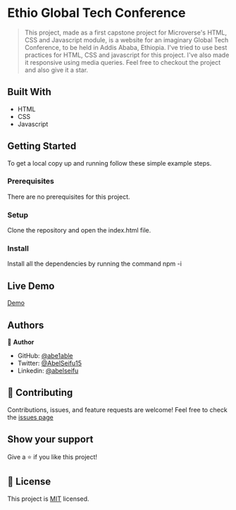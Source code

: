 
# Ethio Global Tech Conference 

> This project, made as a first capstone project for Microverse's HTML, CSS and Javascript module, is a website for an imaginary Global Tech Conference, to be held in Addis Ababa, Ethiopia. I've tried to use best practices for HTML, CSS and 
javascript for this project. I've also made it responsive using media queries. Feel free to checkout the project and also give it a star.


## Built With

- HTML
- CSS
- Javascript

## Getting Started


To get a local copy up and running follow these simple example steps.

### Prerequisites

There are no prerequisites for this project.

### Setup

Clone the repository and open the index.html file.

### Install

Install all the dependencies by running the command npm -i

## Live Demo 

[Demo](https://abe1able.github.io/Ethio-Tech-Conference/index.html)

## Authors


👤 **Author**


- GitHub: [@abe1able](https://github.com/abe1able)
- Twitter: [@AbelSeifu15](https://twitter.com/AbelSeifu15)
- Linkedin: [@abelseifu](https://www.linkedin.com/in/abel-seifu-184543233/)



## 🤝 Contributing

Contributions, issues, and feature requests are welcome!
Feel free to check the [issues page](https://github.com/Abe1able/Ethio-Tech-Conference/issues)


## Show your support

Give a ⭐️ if you like this project!


## 📝 License

This project is [MIT](./LICENSE) licensed.
